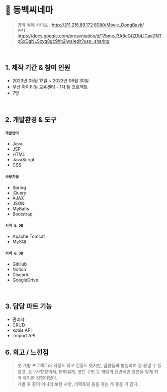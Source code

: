 # :pushpin: 동백씨네마
>영화 예매 사이트 : http://211.216.89.172:8080/Movie_DongBaek/  
>PPT : https://docs.google.com/presentation/d/17bmeJ3A8eGtZDbLlCavDNTpSxDgNLSxyq8gc9hh2jws/edit?usp=sharing  


</br>

## 1. 제작 기간 & 참여 인원
- 2023년 05월 17일 ~ 2023년 06월 30일
- 부산 아이티윌 교육센터 - 1차 팀 프로젝트
- 7명

</br>

## 2. 개발환경 & 도구
#### `개발언어`
  - Java
  - JSP
  - HTML
  - JavaScript
  - CSS
    
#### `사용기술`
  - Spring
  - jQuery
  - AJAX
  - JSON
  - MyBatis
  - Bootstrap
    
#### `서버 & DB`
  - Apache Tomcat
  - MySQL
    
#### `서버 & DB`
  - GitHub
  - Notion
  - Discord
  - GoogleDrive

</br>


## 3. 담당 파트 기능
  - 관리자
  - CRUD
  - kobis API
  - i'mport API
  



## 6. 회고 / 느낀점
>첫 개발 프로젝트라 걱정도 하고 긴장도 했지만, 팀원들과 협업하여 잘 끝낼 수 있었고, 요구사항정의서, ERD설계, 코드 구현 등 개발의 전반적인 흐름을 알게 되어 유익한 경험이었다.  
>개발 후 끝이 아니라 보완 사항, 리팩토링 등을 하는 게 좋을 거 같다.
